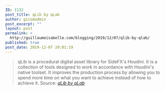 ```yaml
---
ID: 1132
post_title: qLib by qLab
author: gicomadmin
post_excerpt: ""
layout: post
permalink: >
  http://guillaumeisabelle.com/blogging/2019/12/07/qlib-by-qlab/
published: true
post_date: 2019-12-07 20:01:19
---
```

> qLib is a procedural digital asset library for SideFX's Houdini. It is a collection of tools designed to work in accordance with Houdini's native toolset. It improves the production process by allowing you to spend more time on what you want to achieve instead of how to achieve it. Source: *[qLib by qLab][1]*

 [1]: http://qlab.github.io/qLib/